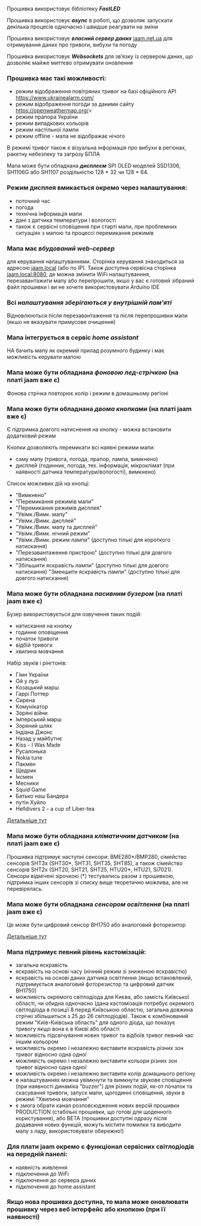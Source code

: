 Прошивка використовує бібліотеку **_FastLED_**

Прошивка використовує _**async**_ в роботі, що дозволяє запускати декілька процесів одночасно і швидше реагувати на зміни

Прошивка використовує _**власний сервер даних**_ [jaam.net.ua](http://jaam.net.ua/) для отримування даних про тривоги, вибухи та погоду

Прошивка використовує _**Websockets**_ для звʼязку із сервером даних, що дозволяє майже миттєво отримувати оновлення

### Прошивка має такі можливості: 
 - режим відображення повітряних тривог на базі офіційного API https://www.ukrainealarm.com/
 - режим відображення погоди за даними сайту https://openweathermap.org/<
 - режим прапора України
 - режим випадкових кольорів
 - режим настільної лампи
 - режим offline - мапа не відображає нічого

В режимі тривог також є візуальна інформація про вибухи в регіонах, ракетну небезпеку та загрозу БПЛА 

Мапа може бути обладнана _**дисплеєм**_ SPI OLED моделей SSD1306, SH1106G або SH1107 роздільністю 128 * 32 чи 128 * 64. 

### Режим дисплея вмикається окремо через налаштування:
 - поточний час
 - погода
 - технічна інформація мапи
 - дані з датчика температури і вологості
 - також є сервісні сповіщення при старті мапи, при проблемних ситуаціях з мапою та процессі перемикання режимів

### Мапа має _**вбудований web-сервер**_ 
для керування налаштуваннями. Сторінка керування знаходиться за адресою [jaam.local](http://jaam.local) (або по IP). Також доступна сервісна сторінка  [jaam.local:8080](http://jaam.local:8080), де можна змінити WiFi налаштуванння, перезавантажити мапу або перепрошити, якшо у вас є готовий зібраний файл прошивки і ви не хочете використовувати Arduino IDE

### Всі _**налаштування зберігаються у внутрішній пам'яті**_
Відновлюються після перезавантаження та після перепрошивки мапи (якшо не вказувати примусове очищення) 

### Мапа інтегрується в сервіс _**home assistant**_ 
HA бачить мапу як окремий прилад розумного будинку і має можливість керувати мапою

### Мапа може бути обладнана _**фоновою лед-стрічкою**_ (на платі jaam вже є)
Фонова стрічка повторює колір і режим в домашньому регіоні

### Мапа може бути обладнана _**двома кнопками**_ (на платі jaam вже є)
Є підтримка довгого натиснення на кнопку - можна встановити додатковий режим

Кнопки дозволяють перемикати всі наявні режими мапи:
 - саму мапу (тривога, погода, прапор, лампа, вимкнено)
 - дисплей (годинник, погода, тех. інформація, мікроклімат (при наявності датчика температури/вологості), вимкнено)

Список можливих дій на кнопці:
 - "Вимкнено"
 - "Перемикання режимів мапи"
 - "Перемикання режимів дисплея"
 - "Увімк./Вимк. мапу"
 - "Увімк./Вимк. дисплей"
 - "Увімк./Вимк. мапу та дисплей"
 - "Увімк./Вимк. нічний режим"
 - "Увімк./Вимк. режим лампи" (доступно тількі для короткого натискання)
 - "Перезавантаження пристрою" (доступно тількі для довгого натискання)
 - "Збільшити яскравість лампи" (доступно тількі для довгого натискання)
"Зменшити яскравість лампи" (доступно тількі для довгого натискання)

### Мапа може бути обладнана _**пасивним бузером**_ (на платі jaam вже є)
Бузер використовується для озвучення таких подій:
 - натискання на кнопку
 - годинне оповіщення
 - початок тривоги
 - відбій тривоги
 - хвилина мовчання

Набір звуків і рінгтонів:
 - Гімн України
 - Ой у лузі
 - Козацький марш
 - Гаррі Поттер
 - Сирена
 - Комунікатор
 - Зоряні війни
 - Імперський марш
 - Зоряний шлях
 - Індіана Джонс
 - Назад у майбутнє
 - Kiss - I Was Made
 - Русалонька
 - Nokia tune
 - Пакмен
 - Щедрик
 - Іксмен
 - Месники
 - Squid Game
 - Батько наш Бандера
 - путін Хуйло
 - Helldivers 2 - a cup of Liber-tea

[Детальніше тут](https://github.com/J-A-A-M/ukraine_alarm_map/wiki/%D0%94%D0%B8%D0%BD%D0%B0%D0%BC%D1%96%D0%BA-(buzzer))

### Мапа може бути обладнана _**кліматичним датчиком**_ (на платі jaam вже є)
Прошивка підтримує наступні сенсори: BME280*/BMP280, сімейство сенсорів SHT3x (SHT30*, SHT31, SHT35, SHT85), а також сімейство сенсорів SHT2x (SHT20, SHT21, SHT25, HTU20*, HTU21, Si7021). Сенсори відмічені зірочкою (*) тестувались разом з прошивкою, підтримка інших сенсорів зі списку вище теоретично можлива, але не перевірялась. 

### Мапа може бути обладнана _**сенсором освітлення**_ (на платі jaam вже є)
Це може бути цифровий сенсор BH1750 або аналоговий фоторезитор

[Детальніше тут](https://github.com/J-A-A-M/ukraine_alarm_map/wiki/%D0%A1%D0%B5%D0%BD%D1%81%D0%BE%D1%80-%D0%BE%D1%81%D0%B2%D1%96%D1%82%D0%BB%D0%B5%D0%BD%D0%BD%D1%8F)

### Мапа підтримує певний рівень кастомізацій:
 - загальна яскравість
 - яскравість на основі часу (нічний режим зі зниженою яскравістю)
 - яскравість на основі даних датчика освітлення (якщо встановлений, підтримується аналоговий фоторезистор та цифровий датчик BH1750)
 - можливість окремого світлодіода для Києва, або замість Київської області, чи обидна одночасно (дана кастомізація потребує окремого світлодіода в позиції 8 перед Київською областю, загальна довжина стрічкі збільшиться з 25 до 26 світлодіодів). Також є комбінований режим "Київ-Киівська область" для одного діода, що показує тривогу якщо вона є в Києві або області
 - можливість підсвічування нових тривог та відбоїв тривог певний час іншим кольором
 - можливість окремо і незалежно виставити яскравість різних зон тривог відносно одна одної
 - можливість окремо і незалежно виставити кольори різних зон тривог відносно одна одної
 - можливість окремо і незалежно виставити колір домашнього регіону
 - в налаштуваннях можна увімкнути та вимкнути звукове сповіщення (при наявності динаміка "buzzer") для різних подій, як-от початок та скасування тривоги, запуск мапи, щогодинні сповіщення, звуки в режимі "Хвилина мовчання"
 - є змога обрати канал розповсюдження нових версій прошивки PRODUCTION (стабільні прошивки, що готові для щоденного користування), або BETA (прошивки доступні одразу після додавання нових функцій, можуть містити помилки та виводити мапу з ладу, використовувати обережно!)

### Для плати jaam окремо є функціонал сервісних світлодіодів на передній панелі:
 - наявність живлення
 - підключення до WiFi
 - підключення до сервера даних
 - підключення до home assistant

### Якщо нова прошивка доступна, то мапа може оновлювати прошивку через веб інтерфейс або кнопкою (при її наявності)